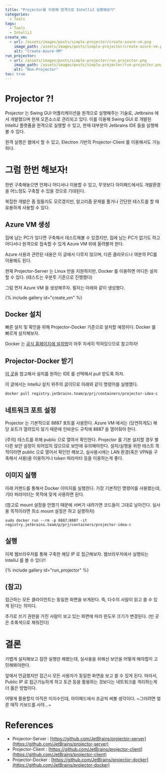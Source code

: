 ```yaml
---
title: "Projector를 이용해 원격으로 IntelliJ 실행해보기"
categories:
  - Tools
tags:
  - Tools
  - IntelliJ
create_vm:
  - url: /assets/images/posts/simple-projector/create-azure-vm.png
    image_path: /assets/images/posts/simple-projector/create-azure-vm.png
    alt: "Create-Azure-VM"
run_projector:
  - url: /assets/images/posts/simple-projector/run-projector.png
    image_path: /assets/images/posts/simple-projector/run-projector.png
    alt: "Run-Projector"
toc: true
---
```


# Projector ?!
Projector 는 Swing GUI 어플리케이션을 원격으로 실행해주는 기술로, Jetbrains 에서 개발했으며 현재 오픈소스로 관리되고 있다. 
이를 이용해 Swing GUI 로 개발된 IntelliJ 플랫폼을 원격으로 실행할 수 있고, 현재 대부분의 Jetbrains IDE 들을 실행해볼 수 있다.

원격 실행은 웹에서 할 수 있고, Electron 기반의 Projector-Client 를 이용해서도 가능하다.

# 그럼 한번 해보자!
한번 구축해놓으면 언제나 어디서나 이용할 수 있고, 무엇보다 아이패드에서도 개발환경을 어느정도 구축할 수 있을 것으로 기대된다.

복잡한 개발은 좀 힘들지도 모르겠지만, 알고리즘 문제를 풀거나 간단한 테스트를 할 때 유용하게 사용할 수 있다.

## Azure VM 생성
집에 남는 PC가 있다면 구축해서 테스트해볼 수 있겠지만, 집에 남는 PC가 없기도 하고 어디서나 원격으로 접속할 수 있게 Azure VM 위에 올려볼까 한다.

Azure 사용과 관련된 내용은 이 글에서 다루지 않으며, 다른 클라우드나 여분의 PC를 이용해도 된다.

현재 Projector-Server 는 Linux 만을 지원하지만, Docker 를 이용하면 어디든 설치할 수 있다. (테스트는 우분투 기준으로 진행했다)

그럼 먼저 Azure VM 을 생성해주자. 필자는 아래와 같이 생성했다.

{% include gallery id="create_vm" %}

## Docker 설치
빠른 설치 및 확인을 위해 Projector-Docker 기준으로 설치할 예정이다. Docker 를 빠르게 설치해보자.

Docker 는 [공식 홈페이지에 설치법](https://docs.docker.com/engine/install/)이 아주 자세히 적혀있으므로 참고하자!

## Projector-Docker 받기
[이 곳](https://github.com/JetBrains/projector-docker#run-jetbrains-ide-in-docker)을 참고해서 설치를 원하는 IDE 를 선택해서 pull 받도록 하자.

이 글에서는 IntelliJ 설치 위주의 글이므로 아래와 같이 명령어를 실행했다.

```
docker pull registry.jetbrains.team/p/prj/containers/projector-idea-c
```

## 네트워크 포트 설정
Projector 는 기본적으로 8887 포트를 사용한다. Azure VM 에서는 (당연하게도) 해당 포트가 열려있지 않기 때문에 인바운드 규칙에 8887 을 열어줘야 한다.

(주의) 테스트를 위해 public 으로 열여서 확인한다. Projector 를 기본 설치할 경우 별다른 보안 설정이 되어있지 않으므로 보안에 유의해야한다.
설치/실행을 위한 테스트 목적이라면 public 으로 열어서 확인만 해보고, 실사용시에는 LAN 환경(혹은 VPN을 구축해서 사용)을 이용하거나 token 파라미터 등을 이용하는게 좋다.

## 이미지 실행
아래 커맨드를 통해서 Docker 이미지를 실행한다. 가장 기본적인 명령어를 사용했는데, 기타 파라미터는 목적에 맞게 사용하면 된다.

(참고로 mount 설정을 안했기 때문에 서버가 내려가면 코드들이 그대로 날아간다. 실사용 목적이라면 최소 mount 설정은 하고 실행하자)

```
sudo docker run --rm -p 8887:8887 -it registry.jetbrains.team/p/prj/containers/projector-idea-c
```

## 실행
이제 웹브라우저를 통해 구축한 해당 IP 로 접근해보자. 웹브라우저에서 실행되는 IntelliJ 를 볼 수 있다!!

{% include gallery id="run_projector" %}

## (참고)
접근하는 모든 클라이언트는 동일한 화면을 보게된다. 즉, 다수의 사람이 읽고 쓸 수 있게 된다는 의미다.

추가로 쓰기 권한을 가진 사람이 보고 있는 화면에 따라 윈도우 크기가 변경된다. (빈 곳은 초록색으로 채워진다)

# 결론
가볍게 설치해보고 잠깐 실행만 해봤는데, 실사용을 위해선 보안을 어떻게 해야할지 고민해봐야한다.

앞에서 언급했지만 접근시 모든 사용자가 동일한 화면을 보고 쓸 수 있게 된다. 따라서, Public IP 로 접근가능하게 하고 토큰 등을 활용하는 것보다는 네트워크를 격리하는게 더 옳은 방법이다.

어떻게 활용할지 아직은 미지수인데, 아이패드에서 조금씩 써볼 생각이다. ~그러려면 얼른 매직 키보드를 사야...~

# References
- Projector-Server : [https://github.com/JetBrains/projector-server](https://github.com/JetBrains/projector-server)
- Projector-Client : [https://github.com/JetBrains/projector-client](https://github.com/JetBrains/projector-client)
- Projector-Docker : [https://github.com/JetBrains/projector-docker](https://github.com/JetBrains/projector-docker)

